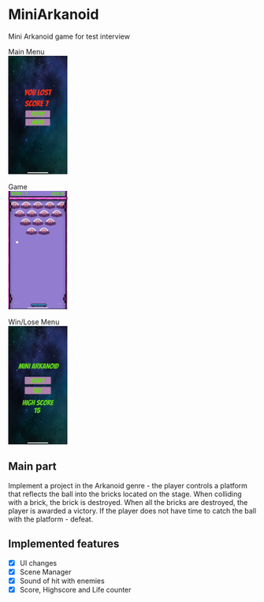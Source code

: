 # MiniArkanoid
Mini Arkanoid game for test interview

Main Menu <br>
<img src="https://github.com/Alexart1995/MiniArkanoid/blob/main/MainMenu.jpg" width="120" height="240"> <br>

Game <br>
<img src="https://github.com/Alexart1995/MiniArkanoid/blob/main/Game.jpg" width="120" height="240"> <br>

Win/Lose Menu <br>
<img src="https://github.com/Alexart1995/MiniArkanoid/blob/main/WinMenu.jpg" width="120" height="240"> <br>

## Main part
Implement a project in the Arkanoid genre - the player controls a platform that reflects the ball into the bricks located on the stage. When colliding with a brick, the brick is destroyed. When all the bricks are destroyed, the player is awarded a victory. If the player does not have time to catch the ball with the platform - defeat.
## Implemented features
- [x] UI changes
- [x] Scene Manager
- [x] Sound of hit with enemies
- [x] Score, Highscore and Life counter
